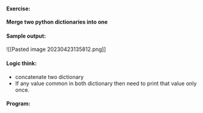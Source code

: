 #### Exercise:
**Merge two python dictionaries into one**

#### Sample output:

![[Pasted image 20230423135812.png]]

#### Logic think:
* concatenate two dictionary
* If any value common in both dictionary then need to print that value only once.

#### Program:

